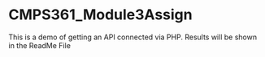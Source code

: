 # CMPS361_Module3Assign
This is a demo of getting an API connected via PHP. Results will be shown in the ReadMe File

